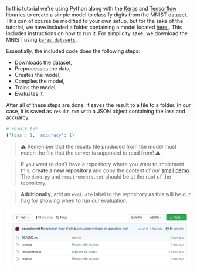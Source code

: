In this tutorial we're using Python along with the [Keras](https://keras.io/) and [Tensorflow](https://www.tensorflow.org/) libraries to create a simple model to classify digits from the MNIST dataset. This can of course be modified to your own setup, but for the sake of the tutorial, we have included a folder containing a model located [here <LINK>](./code/ml). This includes instructions on how to run it. For simplicity sake, we download the MNIST using [`keras.datasets`](https://www.tensorflow.org/api_docs/python/tf/keras/datasets/mnist/load_data). 

Essentially, the included code does the following steps:     
* Downloads the dataset,
* Preprocesses the data,
* Creates the model,
* Compiles the model,
* Trains the model,
* Evaluates it. 

After all of these steps are done, it saves the result to a file to a folder. In our case, it is saved as `result.txt` with a JSON object containing the loss and accuarcy.
```python
# result.txt
{'loss': 1, 'accuracy': 1}
```
> ⚠️  Remember that the results file produced from the model must match the file that the server is supposed to read from! ⚠️  

> If you want to don't have a repository where you want to implement this, __create a new repository__ and copy the content of our [small demo](./code/ml). The `demo.py` and `requirements.txt` should be at the root of the repository.


> __Additionally__, add an `evaluate` label to the repository as this will be our flag for showing when to run our evaluation.

![alt text](./assets/root_ml_project.png "create_app")